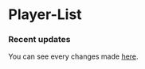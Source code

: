 # Player-List

### Recent updates
You can see every changes made [here](https://github.com/zer420/Player-List/blob/master/changelog.md).
